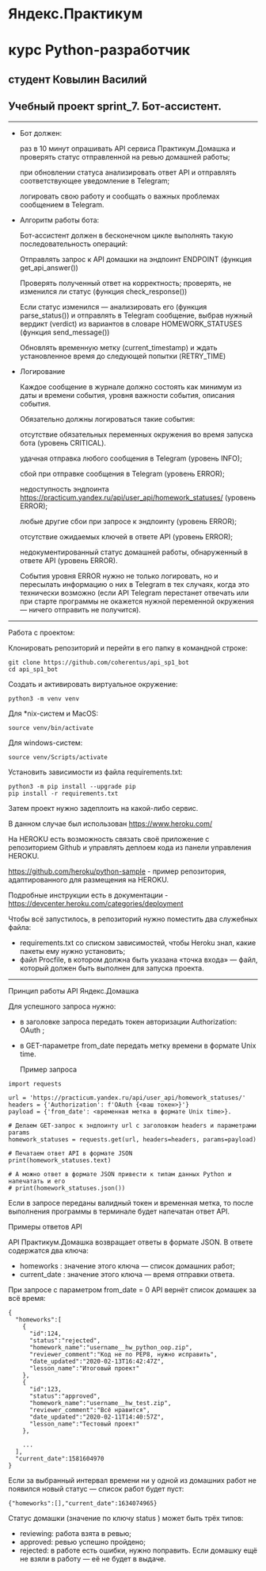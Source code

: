 # Яндекс.Практикум

# курс Python-разработчик

## студент  Ковылин Василий

## Учебный проект sprint_7.  Бот-ассистент.

***

* Бот должен:

  раз в 10 минут опрашивать API сервиса Практикум.Домашка и проверять статус отправленной на ревью домашней работы;
  
  при обновлении статуса анализировать ответ API и отправлять соответствующее уведомление в Telegram;
  
  логировать свою работу и сообщать о важных проблемах сообщением в Telegram.

* Алгоритм работы бота:

  Бот-ассистент должен в бесконечном цикле выполнять такую последовательность операций:
  
    Отправлять запрос к API домашки на эндпоинт ENDPOINT (функция get_api_answer())
    
    Проверять полученный ответ на корректность; проверять, не изменился ли статус (функция check_response())
    
    Если статус изменился — анализировать его (функция parse_status()) и отправлять в Telegram сообщение, выбрав нужный вердикт (verdict) из вариантов в словаре HOMEWORK_STATUSES (функция send_message())
    
    Обновлять временную метку (current_timestamp) и ждать установленное время до следующей попытки (RETRY_TIME)
    
* Логирование

  Каждое сообщение в журнале должно состоять как минимум из даты и времени события, уровня важности события, описания события.
  
  Обязательно должны логироваться такие события:
  
  отсутствие обязательных переменных окружения во время запуска бота (уровень CRITICAL).
  
  удачная отправка любого сообщения в Telegram (уровень INFO);
  
  сбой при отправке сообщения в Telegram (уровень ERROR);
  
  недоступность эндпоинта https://practicum.yandex.ru/api/user_api/homework_statuses/ (уровень ERROR);
  
  любые другие сбои при запросе к эндпоинту (уровень ERROR);
  
  отсутствие ожидаемых ключей в ответе API (уровень ERROR);
  
  недокументированный статус домашней работы, обнаруженный в ответе API (уровень ERROR).
  
  События уровня ERROR нужно не только логировать, но и пересылать информацию о них в Telegram в тех случаях, когда это технически возможно (если API Telegram перестанет отвечать или при старте программы не окажется нужной переменной окружения — ничего отправить не получится).

***

Работа с проектом:

Клонировать репозиторий и перейти в его папку в командной строке:

```
git clone https://github.com/coherentus/api_sp1_bot
cd api_sp1_bot
```

Cоздать и активировать виртуальное окружение:

```
python3 -m venv venv
```

Для *nix-систем и MacOS:

```
source venv/bin/activate
```

Для windows-систем:

```
source venv/Scripts/activate
```

Установить зависимости из файла requirements.txt:

```
python3 -m pip install --upgrade pip
pip install -r requirements.txt
```

Затем проект нужно задеплоить на какой-либо сервис.

В данном случае был использован https://www.heroku.com/

На HEROKU есть возможность связать своё приложение с репозиторием Github и управлять деплоем кода из панели управления HEROKU.

https://github.com/heroku/python-sample - пример репозитория, адаптированного для размещения на HEROKU.

Подробные инструкции есть в документации - https://devcenter.heroku.com/categories/deployment

Чтобы всё запустилось, в репозиторий нужно поместить два служебных файла:

* requirements.txt со списком зависимостей, чтобы Heroku знал, какие пакеты ему нужно установить;
* файл Procfile, в котором должна быть указана «точка входа» — файл, который должен быть выполнен для запуска проекта.

***
Принцип работы API Яндекс.Домашка

Для успешного запроса нужно:
* в заголовке запроса передать токен авторизации Authorization: OAuth <token> ;
* в GET-параметре from_date передать метку времени в формате Unix time.

  Пример запроса
```
import requests

url = 'https://practicum.yandex.ru/api/user_api/homework_statuses/'
headers = {'Authorization': f'OAuth {<ваш токен>}'}
payload = {'from_date': <временная метка в формате Unix time>}.

# Делаем GET-запрос к эндпоинту url с заголовком headers и параметрами params
homework_statuses = requests.get(url, headers=headers, params=payload)

# Печатаем ответ API в формате JSON
print(homework_statuses.text)

# А можно ответ в формате JSON привести к типам данных Python и напечатать и его
# print(homework_statuses.json())
```
  
Если в запросе переданы валидный токен и временная метка, то после выполнения программы в терминале будет напечатан ответ API.
  
Примеры ответов API
  
API Практикум.Домашка возвращает ответы в формате JSON. В ответе содержатся два ключа:
  
* homeworks : значение этого ключа — список домашних работ;
* current_date : значение этого ключа — время отправки ответа.
  
При запросе с параметром from_date = 0 API вернёт список домашек за всё время:

```
{
  "homeworks":[
    {
      "id":124,
      "status":"rejected",
      "homework_name":"username__hw_python_oop.zip",
      "reviewer_comment":"Код не по PEP8, нужно исправить",
      "date_updated":"2020-02-13T16:42:47Z",
      "lesson_name":"Итоговый проект"
    },
    {
      "id":123,
      "status":"approved",
      "homework_name":"username__hw_test.zip",
      "reviewer_comment":"Всё нравится",
      "date_updated":"2020-02-11T14:40:57Z",
      "lesson_name":"Тестовый проект"
    },

    ...
  ],
  "current_date":1581604970
}
```
  
Если за выбранный интервал времени ни у одной из домашних работ не появился новый статус — список работ будет пуст:
```
{"homeworks":[],"current_date":1634074965}
```

Статус домашки (значение по ключу status ) может быть трёх типов:
* reviewing: работа взята в ревью;
* approved: ревью успешно пройдено;
* rejected: в работе есть ошибки, нужно поправить.
Если домашку ещё не взяли в работу — её не будет в выдаче.
